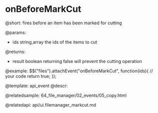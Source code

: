 onBeforeMarkCut
=============


@short:
	fires before an item has been marked for cutting

@params:
- ids		string,array		the ids of the items to cut

@returns:
- result		boolean			returning false will prevent the cutting operation

@example:
$$("files").attachEvent("onBeforeMarkCut", function(ids){
    // your code
    return true;
});

@template:	api_event
@descr:

@relatedsample:
64_file_manager/02_events/05_copy.html

@relatedapi:
api/ui.filemanager_markcut.md